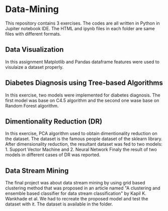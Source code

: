 # Data-Mining
 
This repository contains 3 exercises. The codes are all written in Python in Jupiter notebook IDE. The HTML and ipynb files in each folder are same files with different formats.

## Data Visualization
In this assignment Matplotlib and Pandas dataframe features were used to visulaize a dataset properly.

## Diabetes Diagnosis using Tree-based Algorithms
In this exercise, two models were implemented for diabetes diagnosis. The first model was base on C4.5 algorithm and the second one wase base on Random Forest algorithm.

## Dimentionality Reduction (DR)
In this exercise, PCA algorithm used to obtain dimentionality reduction on the dataset. The dataset is the famous people dataset of the sklearn library. After dimensionality reduction, the resultant dataset was fed to two models: 1. Support Vector Machine and 2. Neural Network
Finaly the result of two models in different cases of DR was reported.

## Data Stream Mining
The final project was about data stream mining by using grid based clustering method that was proposed in an article named "A clustering and ensemble based classifier for data stream classification" by Kapil K. Wankhade et al. We had to recreate the proposed model and test the dataset with it. The dataset is available in the folder.